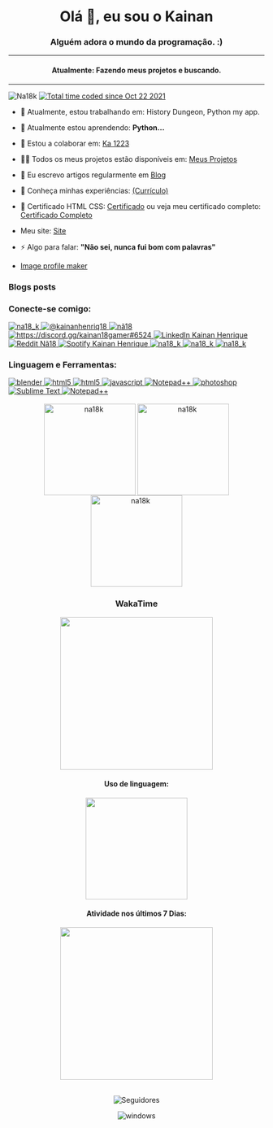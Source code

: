 <h1 align="center">Olá 👋, eu sou o Kainan</h1>
<h3 align="center">Alguém adora o mundo da programação.  :)</h3>
<hr>
<h4 align="center">Atualmente: Fazendo meus projetos e buscando.</h4>
<!-- <p>Devido a acontecimentos, estou impossibilitado de continuar o que fazia, pois estou sem acesso a dispositivos, e o acesso que possuo não é  o suficiente para continuar; Peço desculpas mas terei que me ausentar por tempo inderterminado.
	
Due to events, I am unable to continue what I was doing, as I have no access to devices, and the access I have is not enough to continue; I apologize but I will have to be absent for an indefinite period of time.</p>
<p>Até mais. Bye :) </p> -->
<hr>

<p align="left"><img src="https://komarev.com/ghpvc/?username=Na18k&label=Profile%20views&color=3e00b3&style=flat" alt="Na18k" /> <a href="https://wakatime.com/@439fb2c5-8efb-400d-867e-f14e01d2e748"><img src="https://wakatime.com/badge/user/439fb2c5-8efb-400d-867e-f14e01d2e748.svg" alt="Total time coded since Oct 22 2021" /></a></p>

- 🔭 Atualmente, estou trabalhando em: History Dungeon, Python my app.

- 🌱 Atualmente estou aprendendo: **Python...**

- 👯 Estou a colaborar em: [Ka 1223](https://github.com/Ka-1223)

- 👨‍💻  Todos os meus projetos estão disponíveis em: [Meus Projetos](https://github.com/Na18k?tab=repositories)

- 📝 Eu escrevo artigos regularmente em [Blog](https://na18k.blogspot.com)

- 📄 Conheça minhas experiências: [(Currículo)](https://docs.google.com/document/d/18vchFK_LebZtE6AzAFQKnwK18ws7rVsb3EMiJxhRvQQ/edit?usp=sharing)
- 📄 Certificado HTML CSS: [Certificado](https://drive.google.com/file/d/1AHdidl37pibU4OM_TsfZZUpzT-LjKOvy/view?usp=sharing) ou veja meu certificado completo: [Certificado Completo](https://cursos.alura.com.br/user/s-kainan/fullCertificate/388d2990d336625354b00ea26c5b2f78)

- Meu site: [Site](https://na18k.github.io/site/index.html)

- ⚡ Algo para falar: **"Não sei, nunca fui bom com palavras"**

- [Image profile maker](https://picrew.me/image_maker/674462/complete?cd=PGSkX218GF)

### Blogs posts
<!-- BLOG-POST-LIST:START -->
<!-- BLOG-POST-LIST:END -->

<h3 align="left">Conecte-se comigo: </h3>

<div>
	<a href="https://twitter.com/na18_k" target="blank">
		<img  src="https://img.shields.io/badge/Twitter-1DA1F2?style=for-the-badge&logo=twitter&logoColor=white" alt="na18_k" target="_blank"/>
	</a>
	<a href="https://www.instagram.com/kainanhenriq18/" target="blank">
		<img  src="https://img.shields.io/badge/Instagram-E4405F?style=for-the-badge&logo=instagram&logoColor=white" alt="@kainanhenriq18" target="_blank"/>
	</a>
	<a href="https://www.youtube.com/channel/UCB0puMgiQbC7kP9DSJbmTPw" target="blank">
		<img src="https://img.shields.io/badge/YouTube-FF0000?style=for-the-badge&logo=youtube&logoColor=white" alt="nã18" target="_blank"/>
	</a>
	<a href="https://discord.gg/nhAfXCu7JQ" target="blank">
		<img src="https://img.shields.io/badge/Discord-7289DA?style=for-the-badge&logo=discord&logoColor=white" alt="https://discord.gg/kainan18gamer#6524" target="_blank"/>
	</a>
	<a href="https://www.linkedin.com/in/kainan-henrique-abb073219" target="blank">
		<img src="https://img.shields.io/badge/LinkedIn-0077B5?style=for-the-badge&logo=linkedin&logoColor=white" alt="LinkedIn Kainan Henrique" target="_blank"/>
	</a>
	<a href="https://www.reddit.com/user/Na18k" target="blank">
		<img src="https://img.shields.io/badge/Reddit-FF4500?style=for-the-badge&logo=reddit&logoColor=white" alt="Reddit Nã18" target="_blank"/>
	</a>
	<a href="https://open.spotify.com/user/s21v4nr5vr7q24803q0hume91?si=ac6141677bc24b99" target="blank">
		<img src="https://img.shields.io/badge/Spotify-1ED760?&style=for-the-badge&logo=spotify&logoColor=white" alt="Spotify Kainan Henrique" target="_blank"/>
	</a>
	<a href="https://na18k.blogspot.com" target="blank">
		<img  src="https://img.shields.io/badge/Blogger-FF5722?style=for-the-badge&logo=blogger&logoColor=white" alt="na18_k" target="_blank"/>
	</a>
	<a href="https://stackoverflow.com/users/18490853/kainan-h" target="blank">
		<img  src="https://img.shields.io/badge/Stack_Overflow-FE7A16?style=for-the-badge&logo=stack-overflow&logoColor=white" alt="na18_k" target="_blank"/>
	</a>
	<a href="https://www.patreon.com/na18k" target="blank">
		<img  src="https://img.shields.io/badge/Patreon-F96854?style=for-the-badge&logo=patreon&logoColor=white" alt="na18_k" target="_blank"/>
	</a>
<!-- 	https://img.shields.io/badge/Blog-Na18k-orange?style=for-the-badge&logo=blogger -->
	
</div>

<h3 align="left">Linguagem e Ferramentas:</h3>

<div>
	<a href="https://www.blender.org/" target="_blank">
    	<img src="https://img.shields.io/badge/Blender-3D-orange?style=for-the-badge&logo=blender" alt="blender">
 	</a>
  	<a href="https://www.w3.org/html/" target="_blank"> 
    	<img src="https://img.shields.io/badge/HTML5-E34F26?style=for-the-badge&logo=html5&logoColor=white" alt="html5"/> 
  	</a> 
	<a href="https://developer.mozilla.org/pt-BR/docs/Web/CSS" target="_blank"> 
    	<img src="https://img.shields.io/badge/CSS3-1572B6?style=for-the-badge&logo=css3&logoColor=white" alt="html5"/> 
  	</a> 
  	<a href="https://developer.mozilla.org/en-US/docs/Web/JavaScript" target="_blank">
    	<img src="https://img.shields.io/badge/JavaScript-F7DF1E?style=for-the-badge&logo=javascript&logoColor=black" alt="javascript"/> 
  	</a> 
	<a href="https://www.python.org/" target="_blank"> 
    	<img src="https://img.shields.io/badge/Python-3-blue?style=for-the-badge&logo=python" alt="Notepad++"/> 
  	</a>
  	<a href="https://www.photoshop.com/en" target="_blank"> 
    	<img src="https://img.shields.io/badge/|-Photoshop-blue?style=for-the-badge&logo=photoshop" alt="photoshop"/> 
 	</a>
  	<a href="https://www.sublimetext.com/" target="_blank"> 
    	<img src="https://img.shields.io/badge/SublimeText-3-orange?style=for-the-badge&logo=sublimetext" alt="Sublime Text"/>
  	</a>
  	<a href="https://notepad-plus-plus.org/" target="_blank"> 
    	<img src="https://img.shields.io/badge/Notepad-++-green?style=for-the-badge&logo=notepad" alt="Notepad++"/> 
  	</a>
<!--   	<a href="https://atom.io/" target="_blank"> 
    	<img src="https://raw.githubusercontent.com/atom/atom/master/resources/app-icons/stable/atom.ico" alt="Atom" width="40" height="40"/> 
  	</a> -->
</div>

<div align="center"><br>
	<img align="center" height="180em" src="https://github-readme-stats.vercel.app/api/top-langs?username=na18k&show_icons=true&locale=en&layout=compact&theme=dark" alt="na18k" />
	<img align="center" height="180em" src="https://github-readme-stats.vercel.app/api?username=na18k&show_icons=true&locale=en&theme=dark" alt="na18k" />
	<img align="center" height="180em" src="https://github-readme-streak-stats.herokuapp.com/?user=na18k&theme=dark" alt="na18k" />
	<br>
	<h3 align="center">WakaTime</h3>
	<a href="https://wakatime.com"><img align="center" height="300em" src="https://wakatime.com/share/@Na18k/16db7f12-f96a-4017-9984-09266e65191e.png" /></a>
	<h4 align="center">Uso de linguagem:</h4>
	<a href="https://wakatime.com"><img align="center" height="200em" src="https://github-readme-stats.vercel.app/api/wakatime?username=Na18k&theme=dark" /></a>
	<h4 align="center">Atividade nos últimos 7 Dias:</h4>
	<a href="https://wakatime.com"><img height="300em" src="https://wakatime.com/share/@Na18k/6ecc9175-b3b7-4a4a-942f-d6908cd524d3.png" /></a>
</div>
<br>
<div align="center">
	<p>
		<img src="https://img.shields.io/github/followers/Na18k.svg?style=social&label=Follow&maxAge=2592000" alt="Seguidores"/> 
	</p>
	<p>
		<img src="https://img.shields.io/badge/Windows-0078D6?style=for-the-badge&logo=windows&logoColor=white" alt="windows"/> 
	</p>
</div>
